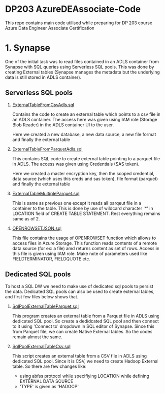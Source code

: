 # DP203 AzureDEAssociate-Code

This repo contains main code utilised while preparing for DP 203 course Azure Data Engineer Associate Certification

# 1. Synapse
 One of the initial task was to read files contained in an ADLS container from Synapse with SQL queries using Serverless SQL pools. This was done by creating External tables (Synapse manages the metadata but the underlying data is still stored in ADLS container).
 ## Serverless SQL pools
 1. [ExternalTableFromCsvAdls.sql](ExternalTableFromCsvAdls.sql)

    Contains the code to create an external table which points to a csv file in an ADLS container. The access here was given using IAM role (Storage Blob Reader) in the ADLS container UI to the user.

    Here we created a new database, a new data source, a new file format and finally the external table

2. [ExternalTableFromParquetAdls.sql](ExternalTableFromParquetAdls.sql)

    This contains SQL code to create external table pointing to a parquet file in ADLS. The access was given using Credentials (SAS token).

    Here we created a master encryption key, then the scoped credential, data source (which uses this creds and sas token), file format (parquet) and finally the external table

3. [ExternalTableMultipleParquet.sql](ExternalTableMultipleParquet.sql)
   
   This is same as previous one except it reads all parqeut file in a container to the table. This is done by use of wildcard character '*' in LOCATION field of CREATE TABLE STATEMENT. Rest everything remains same as of 2.

5. [OPENROWSETJSON.sql](OPENROWSETJSON.sql)

   This file contains the usage of OPENROWSET function which allows to access files in Azure Storage. This function reads contents of a remote data source (for ex: a file) amd returns content as set of rows. Access in this file is given using IAM role. Make note of parameters used like FIELDTERMINATOR, FIELDQUOTE etc.
   
## Dedicated SQL pools

 To host a SQL DW we need to make use of dedicated sql pools to persist the data. Dedicated SQL pools can also be used to create external tables, and first few files below shows that.

 1. [SqlPoolExternalTableParquet.sql](SqlPoolExternalTableParquet.sql)

    This program creates an external table from a Parquet file in ADLS using dedicated SQL pool. So create a dedidcated SQL pool and then connect to it using 'Connect to' dropdown in SQL editor of Synapse.
    Since this from Parquet file, we can create Native External tables. So the codes remain almost the same.

 2. [SqlPoolExternalTableCsv.sql](SqlPoolExternalTableCsv.sql)

    This script creates an external table from a CSV file in ADLS using dedicated SQL pool. Since it is CSV, we need to create Hadoop External table. So there are few changes like:

    - using abfss protocol while specifiying LOCATION while defining EXTERNAL DATA SOURCE
    - 'TYPE' is given as 'HADOOP' 
